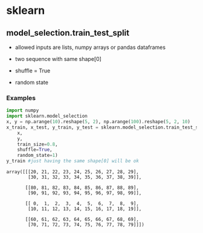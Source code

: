 # sklearn

## model_selection.train_test_split

+ allowed inputs are lists, numpy arrays or pandas dataframes
+ two sequence with same shape[0]

+ shuffle = True 
+ random state

### Examples

```python
import numpy
import sklearn.model_selection
x, y = np.arange(10).reshape(5, 2), np.arange(100).reshape(5, 2, 10)
x_train, x_test, y_train, y_test = sklearn.model_selection.train_test_split(
    x, 
    y, 
    train_size=0.8,
    shuffle=True,
    random_state=1)
y_train #just having the same shape[0] will be ok
```

```
array([[[20, 21, 22, 23, 24, 25, 26, 27, 28, 29],
        [30, 31, 32, 33, 34, 35, 36, 37, 38, 39]],

       [[80, 81, 82, 83, 84, 85, 86, 87, 88, 89],
        [90, 91, 92, 93, 94, 95, 96, 97, 98, 99]],

       [[ 0,  1,  2,  3,  4,  5,  6,  7,  8,  9],
        [10, 11, 12, 13, 14, 15, 16, 17, 18, 19]],

       [[60, 61, 62, 63, 64, 65, 66, 67, 68, 69],
        [70, 71, 72, 73, 74, 75, 76, 77, 78, 79]]])
```







 
